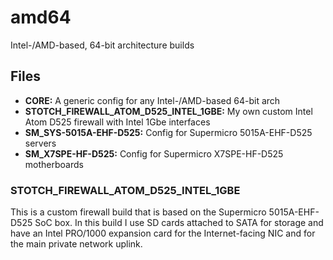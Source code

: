 # amd64
Intel-/AMD-based, 64-bit architecture builds

## Files
- **CORE:** A generic config for any Intel-/AMD-based 64-bit arch
- **STOTCH_FIREWALL_ATOM_D525_INTEL_1GBE:** My own custom Intel Atom D525 firewall with Intel 1Gbe interfaces
- **SM_SYS-5015A-EHF-D525:** Config for Supermicro 5015A-EHF-D525 servers
- **SM_X7SPE-HF-D525:** Config for Supermicro X7SPE-HF-D525 motherboards

### STOTCH_FIREWALL_ATOM_D525_INTEL_1GBE

This is a custom firewall build that is based on the Supermicro
5015A-EHF-D525 SoC box. In this build I use SD cards attached to SATA
for storage and have an Intel PRO/1000 expansion card for the
Internet-facing NIC and for the main private network uplink.
